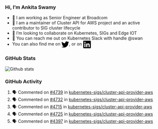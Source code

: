 ### Hi, I’m Ankita Swamy

- 💼 I am working as Senior Engineer at Broadcom
- 👀 I am a maintainer of Cluster API for AWS project and an active contributor to SIG cluster lifecycle
- 💞️ I’m looking to collaborate on Kubernetes, SIGs and Edge IOT
- 💬 You can reach me out on Kubernetes Slack with handle @swan
- You can also find me on <a href="https://twitter.com/SwamyAnkita" target="blank"><img align="center" src="https://raw.githubusercontent.com/Ankitasw/Ankitasw/master/svg/twitter.svg" alt="Ankitasw" height="25" width="25" color="#1DA1f2" /></a>, or on <a href="https://www.linkedin.com/in/Ankitaswamy/" target="blank"><img align="center" src="https://raw.githubusercontent.com/Ankitasw/Ankitasw/master/svg/linkedin.svg" alt="Ankitasw" height="25" width="25" /></a>

### GitHub Stats
![Github stats](https://github-readme-stats.vercel.app/api?username=Ankitasw&count_private=true&show_icons=true&theme=tokyonight)

### GitHub Activity 
<!--START_SECTION:activity-->
1. 🗣 Commented on [#4739](https://github.com/kubernetes-sigs/cluster-api-provider-aws/pull/4739#issuecomment-1897789018) in [kubernetes-sigs/cluster-api-provider-aws](https://github.com/kubernetes-sigs/cluster-api-provider-aws)
2. 🗣 Commented on [#4732](https://github.com/kubernetes-sigs/cluster-api-provider-aws/pull/4732#issuecomment-1888504113) in [kubernetes-sigs/cluster-api-provider-aws](https://github.com/kubernetes-sigs/cluster-api-provider-aws)
3. 🗣 Commented on [#4715](https://github.com/kubernetes-sigs/cluster-api-provider-aws/issues/4715#issuecomment-1886801486) in [kubernetes-sigs/cluster-api-provider-aws](https://github.com/kubernetes-sigs/cluster-api-provider-aws)
4. 🗣 Commented on [#4725](https://github.com/kubernetes-sigs/cluster-api-provider-aws/pull/4725#issuecomment-1886779612) in [kubernetes-sigs/cluster-api-provider-aws](https://github.com/kubernetes-sigs/cluster-api-provider-aws)
5. 🗣 Commented on [#4397](https://github.com/kubernetes-sigs/cluster-api-provider-aws/issues/4397#issuecomment-1886600061) in [kubernetes-sigs/cluster-api-provider-aws](https://github.com/kubernetes-sigs/cluster-api-provider-aws)
<!--END_SECTION:activity-->
